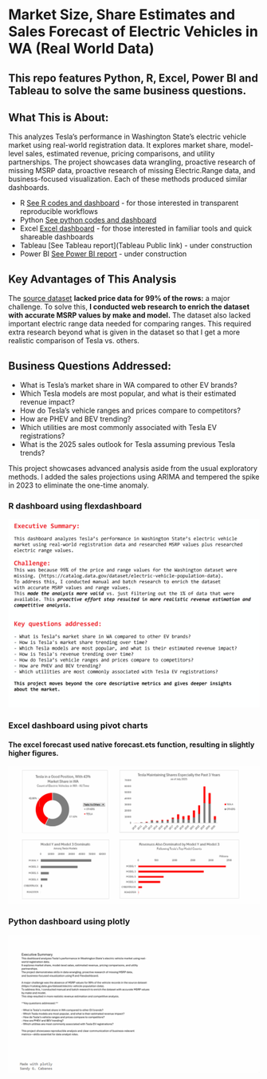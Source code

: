# Market Size, Share Estimates and Sales Forecast of Electric Vehicles in WA (Real World Data)
## This repo features Python, R, Excel, Power BI and Tableau to solve the same business questions.
## What This is About:
This analyzes Tesla’s performance in Washington State’s electric vehicle market using real-world registration data. 
It explores market share, model-level sales, estimated revenue, pricing comparisons, and utility partnerships. 
The project showcases data wrangling, proactive research of missing MSRP data, proactive research of missing Electric.Range data,
and business-focused visualization.  Each of these methods produced similar dashboards.
- R [See R codes and dashboard](/R)  - for those interested in transparent reproducible workflows 
- Python [See python codes and dashboard](/Python) 
- Excel [Excel dashboard](/Excel) - for those interested in familiar tools and quick shareable dashboards
- Tableau [See Tableau report](Tableau Public link) - under construction 
- Power BI [See Power BI report](/PowerBI)  - under construction 

## Key Advantages of This Analysis
The [source dataset](https://catalog.data.gov/dataset/electric-vehicle-population-data) **lacked price data for 99% of the rows:** a major challenge.
To solve this, **I conducted web research to enrich the dataset with accurate MSRP values by make and model.** 
The dataset also lacked important electric range data needed for comparing ranges. This required extra research beyond what is given in the dataset so that I get a more realistic comparison of Tesla vs. others. 


## Business Questions Addressed:

- What is Tesla’s market share in WA compared to other EV brands?
- Which Tesla models are most popular, and what is their estimated revenue impact?
- How do Tesla’s vehicle ranges and prices compare to competitors?
- How are PHEV and BEV trending?
- Which utilities are most commonly associated with Tesla EV registrations?
- What is the 2025 sales outlook for Tesla assuming previous Tesla trends?


This project showcases advanced analysis aside from the usual exploratory methods.  I added the sales projections using ARIMA and tempered the spike in 2023 to eliminate the one-time anomaly.  


### R dashboard using flexdashboard
![R dashboard](R/dashboard_charts/Tesla_presentation.gif)

### Excel dashboard using pivot charts
#### The excel forecast used native forecast.ets function, resulting in slightly higher figures.
![Excel dashboard](Excel/excel_dashboard.gif)

### Python dashboard using plotly
![Python dashboard](Python/output_5000ms.gif)
